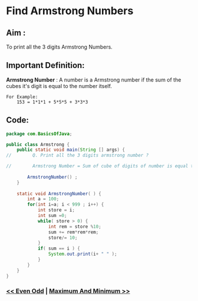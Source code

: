 # Find Armstrong Numbers

## Aim :

To print all the 3 digits Armstrong Numbers.

## Important Definition:

**Armstrong Number** : A number is a Armstrong number if the sum of the cubes it's digit is equal to the number itself. 

```
For Example:
    153 = 1*1*1 + 5*5*5 + 3*3*3
```

## Code:

```Java
package com.BasicsOfJava;

public class Armstrong {
    public static void main(String [] args) {
//        Q. Print all the 3 digits armstrong number ?

//        Armstrong Number = Sum of cube of digits of number is equal to Number itself
        
        ArmstrongNumber() ;
    }
    
    static void ArmstrongNumber( ) {
        int a = 100;
        for(int i=a; i < 999 ; i++) {
            int store = i;
            int sum =0;
            while( store > 0) {
                int rem = store %10;
                sum += rem*rem*rem;
                store/= 10;
            }
            if( sum == i ) {
                System.out.print(i+ " " );
            }
        }
    }
}

```
### [<< Even Odd](./EvenOdd.md) | [Maximum And Minimum >>](./MaxMin.md)
